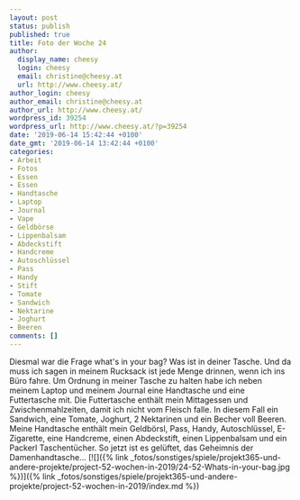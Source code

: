 ```yaml
---
layout: post
status: publish
published: true
title: Foto der Woche 24
author:
  display_name: cheesy
  login: cheesy
  email: christine@cheesy.at
  url: http://www.cheesy.at/
author_login: cheesy
author_email: christine@cheesy.at
author_url: http://www.cheesy.at/
wordpress_id: 39254
wordpress_url: http://www.cheesy.at/?p=39254
date: '2019-06-14 15:42:44 +0100'
date_gmt: '2019-06-14 13:42:44 +0100'
categories:
- Arbeit
- Fotos
- Essen
- Essen
- Handtasche
- Laptop
- Journal
- Vape
- Geldbörse
- Lippenbalsam
- Abdeckstift
- Handcreme
- Autoschlüssel
- Pass
- Handy
- Stift
- Tomate
- Sandwich
- Nektarine
- Joghurt
- Beeren
comments: []
---
```

Diesmal war die Frage what's in your bag? Was ist in deiner Tasche. Und da muss ich sagen in meinem Rucksack ist jede Menge drinnen, wenn ich ins Büro fahre.
Um Ordnung in meiner Tasche zu halten habe ich neben meinem Laptop und meinem Journal eine Handtasche und eine Futtertasche mit. Die Futtertasche enthält mein Mittagessen und Zwischenmahlzeiten, damit ich nicht vom Fleisch falle. In diesem Fall ein Sandwich, eine Tomate, Joghurt, 2 Nektarinen und ein Becher voll Beeren.
Meine Handtasche enthält mein Geldbörsl, Pass, Handy, Autoschlüssel, E-Zigarette, eine Handcreme, einen Abdeckstift, einen Lippenbalsam und ein Packerl Taschentücher.
So jetzt ist es gelüftet, das Geheimnis der Damenhandtasche...
[![]({% link _fotos/sonstiges/spiele/projekt365-und-andere-projekte/project-52-wochen-in-2019/24-52-Whats-in-your-bag.jpg %})]({% link _fotos/sonstiges/spiele/projekt365-und-andere-projekte/project-52-wochen-in-2019/index.md %})
